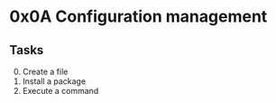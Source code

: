# 0x0A Configuration management

## Tasks
0. Create a file
1. Install a package
2. Execute a command